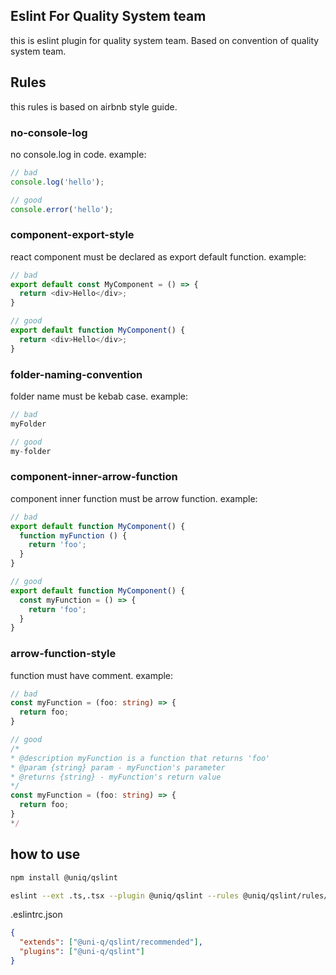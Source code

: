 ## Eslint For Quality System team
this is eslint plugin for quality system team.
Based on convention of quality system team.

## Rules
this rules is based on airbnb style guide.

### no-console-log
no console.log in code. 
example:
```ts
// bad  
console.log('hello');

// good
console.error('hello');
``` 

### component-export-style
react component must be declared as export default function.
example:
```ts
// bad  
export default const MyComponent = () => {
  return <div>Hello</div>;
}

// good
export default function MyComponent() {
  return <div>Hello</div>;
}
```

### folder-naming-convention
folder name must be kebab case.
example:
```ts
// bad  
myFolder

// good
my-folder
```

### component-inner-arrow-function
component inner function must be arrow function.
example:
```ts
// bad  
export default function MyComponent() {
  function myFunction () {
    return 'foo';
  }
}

// good
export default function MyComponent() {
  const myFunction = () => {
    return 'foo';
  }
}
```

### arrow-function-style
function must have comment.
example:
```ts
// bad  
const myFunction = (foo: string) => {
  return foo;
}

// good
/*
* @description myFunction is a function that returns 'foo' 
* @param {string} param - myFunction's parameter
* @returns {string} - myFunction's return value
*/
const myFunction = (foo: string) => {
  return foo;
}
*/
```


## how to use

```bash
npm install @uniq/qslint
```

```bash
eslint --ext .ts,.tsx --plugin @uniq/qslint --rules @uniq/qslint/rules/no-console-log.ts
```     

.eslintrc.json
```json
{
  "extends": ["@uni-q/qslint/recommended"],
  "plugins": ["@uni-q/qslint"]
}
```    
